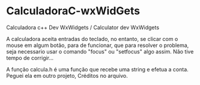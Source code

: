 # CalculadoraC-wxWidGets
Calculadora c++ Dev WxWidgets  / Calculator dev WxWidgets

A calculadora aceita entradas do teclado, no entanto, se clicar com o mouse em algum botão, para de funcionar, 
que para resolver o problema, seja necessario usar o comando "focus" ou "setfocus" algo assim. Não tive tempo de corrigir...

A função calcula.h é uma função que recebe uma string e efetua a conta.  Peguei ela em outro projeto, Créditos no arquivo. 
